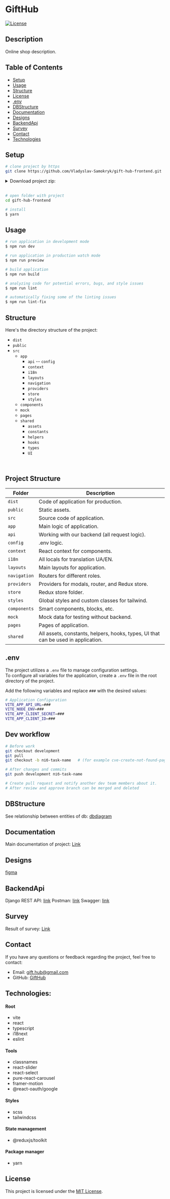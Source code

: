 # GiftHub

[![License](https://img.shields.io/badge/license-MIT-blue.svg)](https://opensource.org/licenses/MIT)

## Description

Online shop description.

## Table of Contents

- [Setup](#setup)
- [Usage](#usage)
- [Structure](#structure)
- [License](#license)
- [.env](#env)
- [DBStructure](#dbstructure)
- [Documentation](#documentation)
- [Designs](#designs)
- [BackendApi](#backendapi)
- [Survey](#survey)
- [Contact](#contact)
- [Technologies](#technologies)

## Setup

```bash
# clone project by https
git clone https://github.com/Vladyslav-Samokryk/gift-hub-frontend.git
```

<details>
<summary>Download project zip:</summary>
    <a href="https://github.com/Vladyslav-Samokryk/gift-hub-frontend/archive/refs/heads/master.zip">
        GiftHub.zip
    </a>
</details>

<br>

```bash
# open folder with project
cd gift-hub-frontend

# install
$ yarn
```

## Usage

```bash
# run application in development mode
$ npm run dev

# run application in production watch mode
$ npm run preview

# build application
$ npm run build

# analyzing code for potential errors, bugs, and style issues
$ npm run lint

# automatically fixing some of the linting issues
$ npm run lint-fix
```

## Structure

Here's the directory structure of the project:<br>

- `dist`
- `public`
- `src`
  - `app`
    - `api`
      -- `config`
    - `context`
    - `i18n`
    - `layouts`
    - `navigation`
    - `providers`
    - `store`
    - `styles`
  - `components`
  - `mock`
  - `pages`
  - `shared`
    - `assets`
    - `constants`
    - `helpers`
    - `hooks`
    - `types`
    - `UI`

<br>

## Project Structure

| Folder       | Description                                                 |
| ------------ | ----------------------------------------------------------- |
| `dist`       | Code of application for production.                         |
| `public`     | Static assets.                                              |
| `src`        | Source code of application.                                 |
|  `app`      | Main logic of application.                                  |
|  `api`      | Working with our backend (all request logic).               |
|  `config`   | .env logic.                                                 |
|  `context`  | React context for components.                               |
|  `i18n`     | All locals for translation UA/EN.                           |
|  `layouts`  | Main layouts for application.                               |
| `navigation` | Routers for different roles.                              |
| `providers` | Providers for modals, router, and Redux store.             |
| `store`    | Redux store folder.                                         |
| `styles`   | Global styles and custom classes for tailwind.              |
| `components` | Smart components, blocks, etc.                             |
| `mock`     | Mock data for testing without backend.                      |
| `pages`    | Pages of application.                                       |
| `shared`   | All assets, constants, helpers, hooks, types, UI that can be used in application. |

## .env

The project utilizes a `.env` file to manage configuration settings.
<br/>
To configure all variables for the application, create a `.env` file in the root directory of the project.

Add the following variables and replace `###` with the desired values:

```bash
# Application Configuration
VITE_APP_API_URL=###
VITE_NODE_ENV=###
VITE_APP_CLIENT_SECRET=###
VITE_APP_CLIENT_ID=###
```

## Dev workflow

```bash
# Before work
git checkout development
git pull
git checkout -b піб-task-name   # (for example cve-create-not-found-page)

# After changes and commits 
git push development піб-task-name

# Create pull request and notify another dev team members about it.
# After review and approve branch can be merged and deleted 
```

## DBStructure

See relationship between entities of db: [dbdiagram](https://dbdiagram.io/d/64ca041702bd1c4a5e192886)

## Documentation

Main documentation of project: [Link](https://docs.google.com/spreadsheets/d/1bEgjMwZJkJobGGWi1EZnFu5k1PQ2FiLptJAAX-J4s_A/edit?usp=sharing)

## Designs

[figma](https://www.figma.com/file/1w6GqTuER8ORKXhooggrHx/Online-shop-%22GiftHub%22?type=design&mode=design&t=IrdoJtjClHUYbYxg-0)

## BackendApi

Django REST API: [link](https://alex-online-store.fly.dev/api/v1/accounts/)
Postman: [link](https://app.getpostman.com/join-team?invite_code=0c32f0b68818814f27012c8899cba06f&target_code=6f7cd67875a00cc6eefe3381c0610770)
Swagger: [link](https://alex-online-store.fly.dev/)

## Survey

Result of survey: [Link](https://docs.google.com/forms/d/e/1FAIpQLSd90hd9qvWqWTkMjjnyS4xLyUXHLuJSq_iJln3pB1YmtYGjew/viewform?usp=sharing)

## Contact

If you have any questions or feedback regarding the project, feel free to contact:

- Email: gift.hub@gmail.com
- GitHub: [GiftHub](https://github.com/Vladyslav-Samokryk/gift-hub-frontend)

## Technologies:

#### Root

- vite
- react
- typescript
- i18next
- eslint

#### Tools

- classnames
- react-slider
- react-select
- pure-react-carousel
- framer-motion
- @react-oauth/google

#### Styles

- scss
- tailwindcss

#### State management

- @reduxjs/toolkit

#### Package manager

- yarn

## License

This project is licensed under the [MIT License](https://opensource.org/licenses/MIT).
